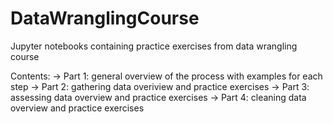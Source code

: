 # DataWranglingCourse
Jupyter notebooks containing practice exercises from data wrangling course

Contents: 
  -> Part 1: general overview of the process with examples for each step
  -> Part 2: gathering data overiview and practice exercises
  -> Part 3: assessing data overview and practice exercises
  -> Part 4: cleaning data overview and practice exercises
